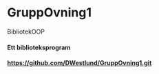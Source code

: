 # GruppOvning1
BibliotekOOP

#### Ett biblioteksprogram

#### https://github.com/DWestlund/GruppOvning1.git
